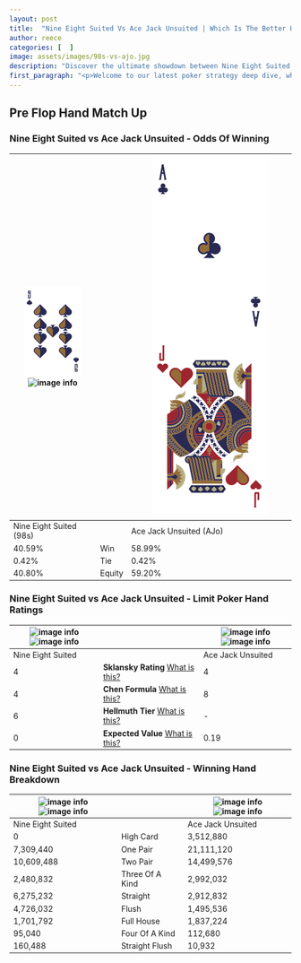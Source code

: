 ```yaml
---
layout: post
title:  "Nine Eight Suited Vs Ace Jack Unsuited | Which Is The Better Hand In Poker? A Complete Guide"
author: reece
categories: [  ]
image: assets/images/98s-vs-ajo.jpg
description: "Discover the ultimate showdown between Nine Eight Suited and Ace Jack Unsuited in poker! Uncover the odds, strategies, and scenarios where one hand triumphs over the other. Get ready to up your poker game with this thrilling analysis."
first_paragraph: "<p>Welcome to our latest poker strategy deep dive, where we're pitting two distinct hands against each other in a high-stakes showdown: Nine Eight Suited vs Ace Jack Unsuited.</p><p>In the dynamic world of poker, every decision counts, and knowing which hand holds the upper hand is key to your success at the table.</p><p>In this article, we'll dissect these two hands, explore the scenarios where one dominates the other, and equip you with the knowledge to make strategic choices that can tip the odds in your favor.</p><p>Get ready to unravel the intriguing dynamics of these poker hands and elevate your game to new heights.</p>"
---
```




[comment]: # (sp0)

## Pre Flop Hand Match Up

<div class="table hand-ratings" markdown="1"> 



### Nine Eight Suited vs Ace Jack Unsuited - Odds Of Winning


    
| ![image info](assets/images/hand1/9.png) ![image info](assets/images/hand1/8s.png) |  | ![image info](assets/images/hand2/a.png) ![image info](assets/images/hand2/jo.png) |
| -------- | -------- | -------- |
| Nine Eight Suited (98s) |  | Ace Jack Unsuited (AJo) |
| 40.59% | Win | 58.99% |
| 0.42% | Tie | 0.42% |
| 40.80% | Equity | 59.20% |




[comment]: # (sp1)



### Nine Eight Suited vs Ace Jack Unsuited - Limit Poker Hand Ratings


    
| ![image info](https://www.riverpairs.com/assets/images/hand1/9.png) ![image info](https://www.riverpairs.com/assets/images/hand1/8s.png) |  | ![image info](https://www.riverpairs.com/assets/images/hand2/a.png) ![image info](https://www.riverpairs.com/assets/images/hand2/jo.png) |
| -------- | -------- | -------- |
| Nine Eight Suited |  | Ace Jack Unsuited |
| 4 | **Sklansky Rating** [What is this?](/sklansky-rating-explained) | 4 |
| 4 | **Chen Formula** [What is this?](/chen-formula-explained) | 8 |
| 6 | **Hellmuth Tier** [What is this?](/Hellmuth-tier-explained) | - |
| 0 | **Expected Value** [What is this?](/expected-value-explained) | 0.19 |




[comment]: # (sp2)



### Nine Eight Suited vs Ace Jack Unsuited - Winning Hand Breakdown


    
| ![image info](https://www.riverpairs.com/assets/images/hand1/9.png) ![image info](https://www.riverpairs.com/assets/images/hand1/8s.png) |  | ![image info](https://www.riverpairs.com/assets/images/hand2/a.png) ![image info](https://www.riverpairs.com/assets/images/hand2/jo.png) |
| -------- | -------- | -------- |
| Nine Eight Suited |  | Ace Jack Unsuited |
| 0 | High Card | 3,512,880 |
| 7,309,440 | One Pair | 21,111,120 |
| 10,609,488 | Two Pair | 14,499,576 |
| 2,480,832 | Three Of A Kind | 2,992,032 |
| 6,275,232 | Straight | 2,912,832 |
| 4,726,032 | Flush | 1,495,536 |
| 1,701,792 | Full House | 1,837,224 |
| 95,040 | Four Of A Kind | 112,680 |
| 160,488 | Straight Flush | 10,932 |




[comment]: # (sp3)



</div>

[comment]: # (sp4)



[comment]: # (sp5)

